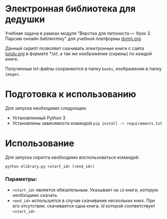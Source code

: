 # Электронная библиотека для дедушки

Учебная задача в рамках модуля "Верстка для питониста — Урок 3. Парсим онлайн библиотеку" для учебной платформы [dvmn.org](https://dvmn.org)

Данный скрипт позволяет скачивать электронные книги с сайта [tululu.org](https://tululu.org/) в формате *.txt, 
а так же изображение (скрины) по каждой книге.

Полученные txt-файлы сохраняются в папку `books`, изображения в папку `images`.



# Подготовка к использованию

Для запуска необходимо следующее:
- Установленный Python 3
- Установлены зависимости командой `pip install -r requirements.txt`

# Использование

Для запуска скрипта необходимо воспользоваться командой:
```
python elibrary.py <start_id> [<end_id>]
```
### Параметры:
- `<start_id>` является обязательным. Указывает на `id` книги, которую необходимо скачать
- `<end_id>` используется в случае скачивания нескольких кних. При его отсутствии, скачивается одна книга, id которой соответствует `<start_id>` 
